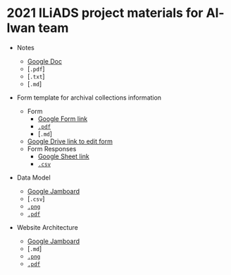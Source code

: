 # 2021 ILiADS project materials for Al-Iwan team

- Notes
  * [Google Doc](https://docs.google.com/document/d/1C536tjOD3YYShozO6ZbcWVcJ8_uTzeem5cp_muojCEc/edit?usp=sharing)
  * [`.pdf`]
  * [`.txt`]
  * [`.md`]

- Form template for archival collections information
  * Form
    * [Google Form link](https://docs.google.com/forms/d/e/1FAIpQLSfatQEaoWoi3EcRX2LUS78COgQuAXugAYnnqBnbWNc1Ls4cRQ/viewform?usp=sf_link)
    * [`.pdf`](https://github.com/kwaldenphd/iliads-al-iwan/blob/main/files/Google_Form_Template.pdf)
    * [`.md`]
  * [Google Drive link to edit form](https://docs.google.com/forms/d/1gqAwq6bGtUB24MJScYp7431pHlys4MVzXseyubdsHdY/edit?usp=sharing)
  * Form Responses
    * [Google Sheet link](https://docs.google.com/spreadsheets/d/1iy78AEmq1iucsOKY2j824bPCeNVkkk41v5eTAb10o_c/edit?usp=sharing)
    * [`.csv`](https://github.com/kwaldenphd/iliads-al-iwan/blob/main/files/Google_Form_Responses.csv)

- Data Model
  * [Google Jamboard](https://jamboard.google.com/d/1SfqpsdugMynnOyjzt8UoRPbruhDmJ3SiOOfcm7Slipc/edit?usp=sharing)
  * [`.csv`]
  * [`.png`](https://github.com/kwaldenphd/iliads-al-iwan/blob/main/files/Data_Model.png)
  * [`.pdf`](https://github.com/kwaldenphd/iliads-al-iwan/blob/main/files/Google_Jamboards.pdf)

- Website Architecture
  * [Google Jamboard](https://jamboard.google.com/d/1SfqpsdugMynnOyjzt8UoRPbruhDmJ3SiOOfcm7Slipc/edit?usp=sharing)
  * [`.md`]
  * [`.png`](https://github.com/kwaldenphd/iliads-al-iwan/blob/main/files/Website_Architecture.png)
  * [`.pdf`](https://github.com/kwaldenphd/iliads-al-iwan/blob/main/files/Google_Jamboards.pdf)
